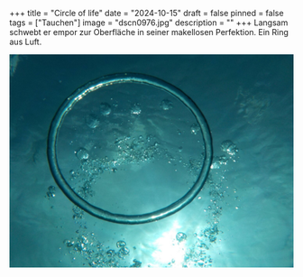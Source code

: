 +++
title = "Circle of life"
date = "2024-10-15"
draft = false
pinned = false
tags = ["Tauchen"]
image = "dscn0976.jpg"
description = ""
+++
Langsam schwebt er empor zur Oberfläche in seiner makellosen Perfektion. Ein Ring aus Luft.

![](dscn0976.jpg)